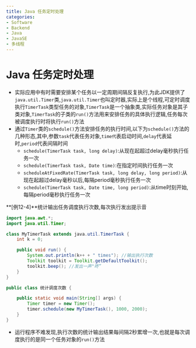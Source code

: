 ```yaml
---
title: Java 任务定时处理
categories:
- Software
- Backend
- Java
- JavaSE
- 多线程
---
```

# Java 任务定时处理

- 实际应用中有时需要安排某个任务以一定周期间隔反复执行,为此JDK提供了`java.util.Timer`类,`java.util.Timer`也叫定时器,实际上是个线程,可定时调度执行`TimerTask`类型任务的对象,`TimerTask`是一个抽象类,实际任务对象是其子类对象,`TimerTask`的子类的`run()`方法用来安排任务的具体执行逻辑,任务每次被调度执行时将执行`run()`方法
- 通过`Timer`类的`schedule()`方法安排任务的执行时间,以下为`schedule()`方法的几种形态,其中,参数`task`代表任务对象,`time代`表启动时间,`delay`代表延时,`period`代表间隔时间
    - `schedule(TimerTask task, long delay)`:从现在起超过delay毫秒执行任务一次
    - `schedule(TimerTask task, Date time)`:在指定时间执行任务一次
    - `scheduleAtFixedRate(TimerTask task, long delay, long period)`:从现在起超过delay毫秒以后,每隔period毫秒执行任务一次
    - `schedule(TimerTask task, Date time, long period)`:从time时刻开始,每隔period毫秒执行任务一次

**[例12-4]**统计输出任务调度执行次数,每次执行发出提示音

```java
import java.awt.*;
import java.util.Timer;

class MyTimerTask extends java.util.TimerTask {
    int k = 0;

    public void run() {
        System.out.println(k++ + " times");	//输出执行次数
        Toolkit toolkit = Toolkit.getDefaultToolkit();
        toolkit.beep();	//发出一声"咚”
    }
}

public class 统计调度次数 {

    public static void main(String[] args) {
        Timer timer = new Timer();
        timer.schedule(new MyTimerTask(), 1000, 2000);
    }
}
```

- 运行程序不难发现,执行次数的统计输出结果每间隔2秒累增一次,也就是每次调度执行的是同一个任务对象的`run()`方法

